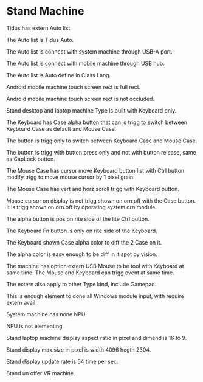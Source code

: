 # Stand Machine

Tidus has extern Auto list.

The Auto list is Tidus Auto.

The Auto list is connect with system machine through USB-A port.

The Auto list is connect with mobile machine through USB hub.

The Auto list is Auto define in Class Lang.

Android mobile machine touch screen rect is full rect.

Android mobile machine touch screen rect is not occluded.

Stand desktop and laptop machine Type is built with Keyboard only.

The Keyboard has Case alpha button that can is trigg to switch between
Keyboard Case as default and Mouse Case.

The button is trigg only to switch between Keyboard Case and Mouse Case.

The button is trigg with button press only and not with button release,
same as CapLock button.

The Mouse Case has cursor move Keyboard button list with
Ctrl button modify trigg to move mouse cursor by 1 pixel grain.

The Mouse Case has vert and horz scroll trigg with Keyboard button.

Mouse cursor on display is not trigg shown on orn off with the Case button.
It is trigg shown on orn off by operating system orn module.

The alpha button is pos on rite side of the lite Ctrl button.

The Keyboard Fn button is only on rite side of the Keyboard.

The Keyboard shown Case alpha color to diff the 2 Case on it.

The alpha color is easy enough to be diff in it spot by vision.

The machine has option extern USB Mouse to be tool with Keyboard at same time.
The Mouse and Keyboard can trigg event at same time.

The extern also apply to other Type kind, include Gamepad.

This is enough element to done all Windows module input, with require extern avail.

System machine has none NPU.

NPU is not elementing.

Stand laptop machine display aspect ratio in pixel and dimend is 16 to 9.

Stand display max size in pixel is width 4096 hegth 2304.

Stand display update rate is 54 time per sec.

Stand un offer VR machine.